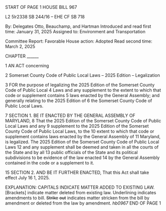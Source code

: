 START OF PAGE 1
HOUSE BILL 967

L2 5lr2338
SB 244/16 – EHE CF SB 718

By: Delegates Otto, Beauchamp, and Hartman
Introduced and read first time: January 31, 2025
Assigned to: Environment and Transportation

Committee Report: Favorable
House action: Adopted
Read second time: March 2, 2025

CHAPTER ______

1 AN ACT concerning

2 Somerset County Code of Public Local Laws – 2025 Edition – Legalization

3 FOR the purpose of legalizing the 2025 Edition of the Somerset County Code of Public Local
4 Laws and any supplement to the extent to which that code or supplement contains
5 laws enacted by the General Assembly; and generally relating to the 2025 Edition of
6 the Somerset County Code of Public Local Laws.

7 SECTION 1. BE IT ENACTED BY THE GENERAL ASSEMBLY OF MARYLAND,
8 That the 2025 Edition of the Somerset County Code of Public Local Laws and any
9 supplement to the 2025 Edition of the Somerset County Code of Public Local Laws, to the
10 extent to which that code or supplement contains laws enacted by the General Assembly of
11 Maryland, is legalized. The 2025 Edition of the Somerset County Code of Public Local Laws
12 and any supplement shall be deemed and taken in all the courts of the State and by all
13 public officials of the State and its political subdivisions to be evidence of the law enacted
14 by the General Assembly contained in the code or a supplement to it.

15 SECTION 2. AND BE IT FURTHER ENACTED, That this Act shall take effect July
16 1, 2025.

EXPLANATION: CAPITALS INDICATE MATTER ADDED TO EXISTING LAW.
[Brackets] indicate matter deleted from existing law.
Underlining indicates amendments to bill.
~~Strike~~ ~~out~~ indicates matter stricken from the bill by amendment or deleted from the law by
amendment. *hb0967*
END OF PAGE 1